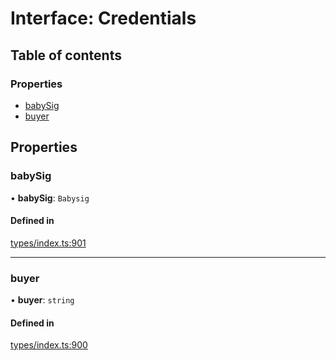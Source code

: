 # Interface: Credentials

## Table of contents

### Properties

- [babySig](Credentials.md#babysig)
- [buyer](Credentials.md#buyer)

## Properties

### babySig

• **babySig**: `Babysig`

#### Defined in

[types/index.ts:901](https://github.com/nevermined-io/react-components/blob/9f2a180/catalog/src/types/index.ts#L901)

___

### buyer

• **buyer**: `string`

#### Defined in

[types/index.ts:900](https://github.com/nevermined-io/react-components/blob/9f2a180/catalog/src/types/index.ts#L900)
